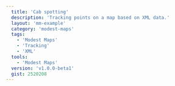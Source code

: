 ```yaml
---
  title: 'Cab spotting'
  description: 'Tracking points on a map based on XML data.'
  layout: 'mm-example'
  category: 'modest-maps'
  tags:
    - 'Modest Maps'
    - 'Tracking'
    - 'XML'
  tools:
    - 'Modest Maps'
  version: 'v1.0.0-beta1'
  gist: 2520208
---
```

